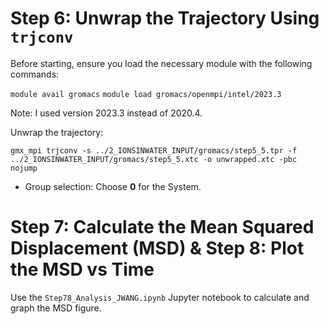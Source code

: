 
# Step 6: Unwrap the Trajectory Using `trjconv`

Before starting, ensure you load the necessary module with the following commands:

`module avail gromacs`
`module load gromacs/openmpi/intel/2023.3`

Note: I used version 2023.3 instead of 2020.4.

Unwrap the trajectory:

`gmx_mpi trjconv -s ../2_IONSINWATER_INPUT/gromacs/step5_5.tpr -f ../2_IONSINWATER_INPUT/gromacs/step5_5.xtc -o unwrapped.xtc -pbc nojump`

- Group selection: Choose **0** for the System.

# Step 7: Calculate the Mean Squared Displacement (MSD) & Step 8: Plot the MSD vs Time

Use the `Step78_Analysis_JWANG.ipynb` Jupyter notebook to calculate and graph the MSD figure.

